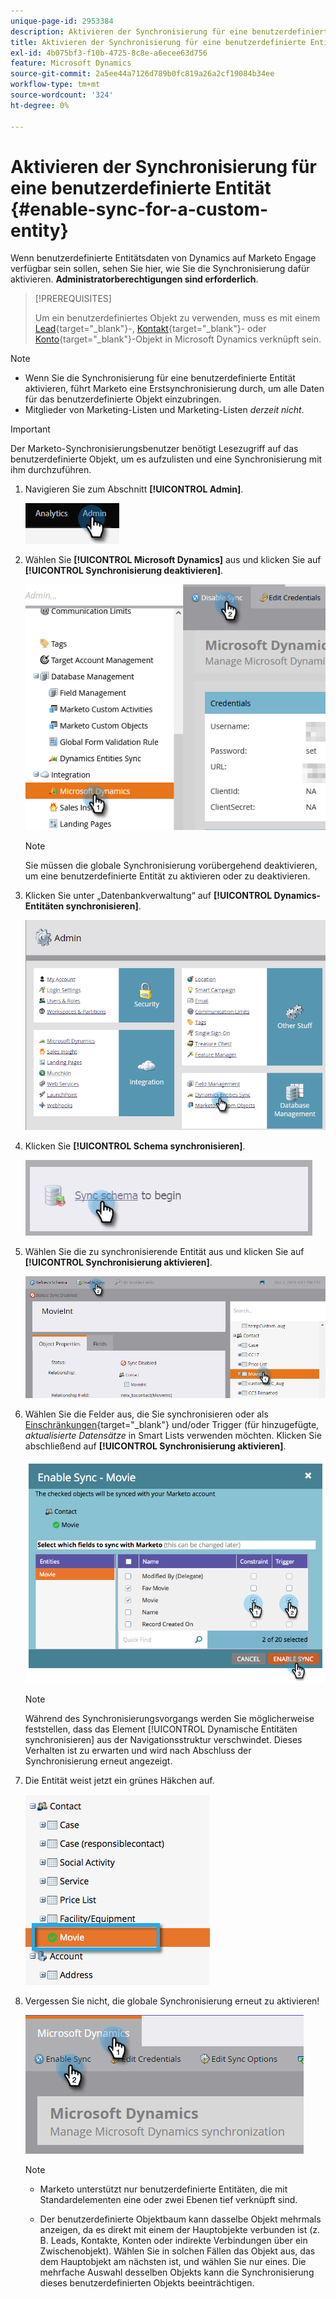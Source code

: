 ```yaml
---
unique-page-id: 2953384
description: Aktivieren der Synchronisierung für eine benutzerdefinierte Entität - Marketo-Dokumente - Produktdokumentation
title: Aktivieren der Synchronisierung für eine benutzerdefinierte Entität
exl-id: 4b075bf3-f10b-4725-8c8e-a6ecee63d756
feature: Microsoft Dynamics
source-git-commit: 2a5ee44a7126d789b0fc819a26a2cf19084b34ee
workflow-type: tm+mt
source-wordcount: '324'
ht-degree: 0%

---
```


# Aktivieren der Synchronisierung für eine benutzerdefinierte Entität {#enable-sync-for-a-custom-entity}

Wenn benutzerdefinierte Entitätsdaten von Dynamics auf Marketo Engage verfügbar sein sollen, sehen Sie hier, wie Sie die Synchronisierung dafür aktivieren. **Administratorberechtigungen sind erforderlich**.

>[!PREREQUISITES]
>
>Um ein benutzerdefiniertes Objekt zu verwenden, muss es mit einem [Lead](/help/marketo/product-docs/crm-sync/microsoft-dynamics-sync/microsoft-dynamics-sync-details/microsoft-dynamics-sync-lead-sync.md){target="_blank"}-, [Kontakt](/help/marketo/product-docs/crm-sync/microsoft-dynamics-sync/microsoft-dynamics-sync-details/microsoft-dynamics-sync-contact-sync.md){target="_blank"}- oder [Konto](/help/marketo/product-docs/crm-sync/microsoft-dynamics-sync/microsoft-dynamics-sync-details/microsoft-dynamics-sync-account-sync.md){target="_blank"}-Objekt in Microsoft Dynamics verknüpft sein.

>[!NOTE]
>
>* Wenn Sie die Synchronisierung für eine benutzerdefinierte Entität aktivieren, führt Marketo eine Erstsynchronisierung durch, um alle Daten für das benutzerdefinierte Objekt einzubringen.
>* Mitglieder von Marketing-Listen und Marketing-Listen _derzeit nicht_.

>[!IMPORTANT]
>
>Der Marketo-Synchronisierungsbenutzer benötigt Lesezugriff auf das benutzerdefinierte Objekt, um es aufzulisten und eine Synchronisierung mit ihm durchzuführen.

1. Navigieren Sie zum Abschnitt **[!UICONTROL Admin]**.

   ![](assets/enable-sync-for-a-custom-entity-1.png)

1. Wählen Sie **[!UICONTROL Microsoft Dynamics]** aus und klicken Sie auf **[!UICONTROL Synchronisierung deaktivieren]**.

   ![](assets/enable-sync-for-a-custom-entity-2.png)

   >[!NOTE]
   >
   >Sie müssen die globale Synchronisierung vorübergehend deaktivieren, um eine benutzerdefinierte Entität zu aktivieren oder zu deaktivieren.

1. Klicken Sie unter „Datenbankverwaltung“ auf **[!UICONTROL Dynamics-Entitäten synchronisieren]**.

   ![](assets/enable-sync-for-a-custom-entity-3.png)

1. Klicken Sie **[!UICONTROL Schema synchronisieren]**.

   ![](assets/enable-sync-for-a-custom-entity-4.png)

1. Wählen Sie die zu synchronisierende Entität aus und klicken Sie auf **[!UICONTROL Synchronisierung aktivieren]**.

   ![](assets/enable-sync-for-a-custom-entity-5.png)

1. Wählen Sie die Felder aus, die Sie synchronisieren oder als [Einschränkungen](/help/marketo/product-docs/core-marketo-concepts/smart-lists-and-static-lists/using-smart-lists/add-a-constraint-to-a-smart-list-filter.md){target="_blank"} und/oder Trigger (für hinzugefügte, _aktualisierte Datensätze_ in Smart Lists verwenden möchten. Klicken Sie abschließend auf **[!UICONTROL Synchronisierung aktivieren]**.

   ![](assets/enable-sync-for-a-custom-entity-6.png)

   >[!NOTE]
   >
   >Während des Synchronisierungsvorgangs werden Sie möglicherweise feststellen, dass das Element [!UICONTROL Dynamische Entitäten synchronisieren] aus der Navigationsstruktur verschwindet. Dieses Verhalten ist zu erwarten und wird nach Abschluss der Synchronisierung erneut angezeigt.

1. Die Entität weist jetzt ein grünes Häkchen auf.

   ![](assets/enable-sync-for-a-custom-entity-7.png)

1. Vergessen Sie nicht, die globale Synchronisierung erneut zu aktivieren!

   ![](assets/enable-sync-for-a-custom-entity-8.png)

   >[!NOTE]
   >
   >* Marketo unterstützt nur benutzerdefinierte Entitäten, die mit Standardelementen eine oder zwei Ebenen tief verknüpft sind.
   >
   >* Der benutzerdefinierte Objektbaum kann dasselbe Objekt mehrmals anzeigen, da es direkt mit einem der Hauptobjekte verbunden ist (z. B. Leads, Kontakte, Konten oder indirekte Verbindungen über ein Zwischenobjekt). Wählen Sie in solchen Fällen das Objekt aus, das dem Hauptobjekt am nächsten ist, und wählen Sie nur eines. Die mehrfache Auswahl desselben Objekts kann die Synchronisierung dieses benutzerdefinierten Objekts beeinträchtigen.
